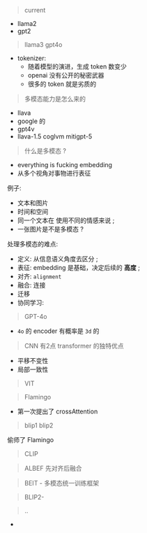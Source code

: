 

> current

- llama2
- gpt2


> llama3 gpt4o

- tokenizer:
	- 随着模型的演进，生成 token 数变少
	- openai 没有公开的秘密武器
	- 很多的 token 就是劣质的



> 多模态能力是怎么来的


- llava
- google 的 
- gpt4v
- llava-1.5 coglvm mitigpt-5


> 什么是多模态 ?

- everything is fucking embedding
- 从多个视角对事物进行表征

例子:
- 文本和图片
- 时间和空间
- 同一个文本在 使用不同的情感来说 ; 
- 一张图片是不是多模态 ?

处理多模态的难点:

- 定义: 从信息语义角度去区分 ;
- 表征: embedding 是基础，决定后续的 **高度** ;
- 对齐: `alignment` 
- 融合: 连接
- 迁移
- 协同学习:

> GPT-4o

- `4o`  的 encoder 有概率是 `3d` 的

> CNN 有2点 transformer 的独特优点

- 平移不变性
- 局部一致性


> VIT


> Flamingo

- 第一次提出了 crossAttention

> blip1 blip2

偷师了 Flamingo


> CLIP

> ALBEF 先对齐后融合


> BEIT - 多模态统一训练框架


> BLIP2-


> ..

- 